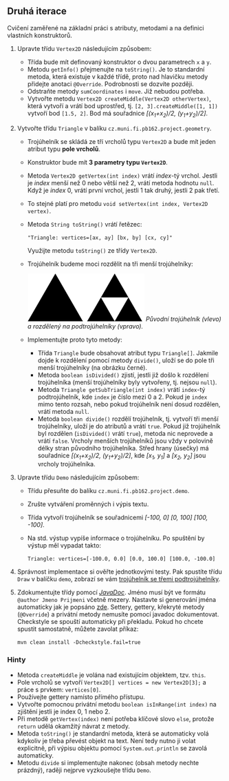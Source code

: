 ## Druhá iterace

Cvičení zaměřené na základní práci s atributy, metodami a na definici vlastních konstruktorů.

1.  Upravte třídu `Vertex2D` následujícím způsobem:
    *   Třída bude mít definovaný konstruktor o dvou parametrech `x` a `y`.
    *   Metodu `getInfo()` přejmenujte na `toString()`.
        Je to standardní metoda, která existuje v každé třídě, proto nad hlavičku metody přidejte anotaci `@Override`.
        Podrobnosti se dozvíte později.
    *   Odstraňte metody `sumCoordinates` i `move`. Již nebudou potřeba.
    *   Vytvořte metodu `Vertex2D createMiddle(Vertex2D otherVertex)`, která vytvoří a vrátí bod uprostřed,
        tj. `[2, 3].createMiddle([1, 1])` vytvoří bod `[1.5, 2]`.
        Bod má souřadnice _[(x<sub>1</sub>+x<sub>2</sub>)/2, (y<sub>1</sub>+y<sub>2</sub>)/2]_.
2.  Vytvořte třídu `Triangle` v balíku `cz.muni.fi.pb162.project.geometry`.
    *   Trojúhelník se skládá ze tří vrcholů typu `Vertex2D` a bude mít jeden atribut typu **pole vrcholů**.
    *   Konstruktor bude mít **3 parametry typu `Vertex2D`**.
    *   Metoda `Vertex2D getVertex(int index)` vrátí _index_-tý vrchol.
        Jestli je _index_ menší než 0 nebo větší než 2, vrátí metoda hodnotu `null`.
        Když je _index_ 0, vrátí první vrchol, jestli 1 tak druhý, jestli 2 pak třetí.
    *   To stejné platí pro metodu `void setVertex(int index, Vertex2D vertex)`.
    *   Metoda `String toString()` vrátí řetězec:

        ~~~~
        "Triangle: vertices=[ax, ay] [bx, by] [cx, cy]"
        ~~~~
        Využijte metodu `toString()` ze třídy `Vertex2D`.
    * Trojúhelník budeme moci rozdělit na tři menší trojúhelníky:

        ![rozdělený trojúhelník](images/02a.png)
        *Původní trojúhelník (vlevo) a rozdělený na podtrojúhelníky (vpravo).*
    *   Implementujte proto tyto metody:
           *   Třída `Triangle` bude obsahovat atribut typu `Triangle[]`.
               Jakmile dojde k rozdělení pomocí metody `divide()`, uloží se do pole tři menší trojúhelníky
               (na obrázku černé).
           *   Metoda `boolean isDivided()` zjistí, jestli již došlo k rozdělení trojúhelníka
               (menší trojúhelníky byly vytvořeny, tj. nejsou `null`).
           *   Metoda `Triangle getSubTriangle(int index)` vrátí `index`-tý podtrojúhelník, kde `index` je číslo mezi
               0 a 2.
               Pokud je `index` mimo tento rozsah, nebo pokud trojúhelník není dosud rozdělen, vrátí metoda `null`.
           *   Metoda `boolean divide()` rozdělí trojúhelník, tj. vytvoří tři menší trojúhelníky, uloží je do atributů
               a vrátí `true`.
               Pokud již trojúhelník byl rozdělen (`isDivided()` vrátí `true`), metoda nic neprovede a vrátí `false`.
               Vrcholy menších trojúhelníků jsou vždy v polovině délky stran původního trojúhelníka.
               Střed hrany (úsečky) má souřadnice _[(x<sub>1</sub>+x<sub>2</sub>)/2, (y<sub>1</sub>+y<sub>2</sub>)/2]_,
               kde _[x<sub>1</sub>, y<sub>1</sub>]_ a _[x<sub>2</sub>, y<sub>2</sub>]_ jsou vrcholy trojúhelníka.

3.  Upravte třídu `Demo` následujícím způsobem:
    *   Třídu přesuňte do balíku `cz.muni.fi.pb162.project.demo`.
    *   Zrušte vytváření proměnných i výpis textu.
    *   Třída vytvoří trojúhelník se souřadnicemi _[-100, 0] [0, 100] [100, -100]_.
    *   Na std. výstup vypíše informace o trojúhelníku. Po spuštění by výstup měl vypadat takto:

        ~~~~
        Triangle: vertices=[-100.0, 0.0] [0.0, 100.0] [100.0, -100.0]
        ~~~~
5.  Správnost implementace si ověřte jednotkovými testy.
    Pak spustíte třídu `Draw` v balíčku `demo`, zobrazí se vám [trojúhelník se třemi
    podtrojúhelníky](https://gitlab.fi.muni.cz/pb162/pb162-course-info/wikis/draw-images).

6.  Zdokumentujte třídy pomocí [_JavaDoc_](https://en.wikipedia.org/wiki/Javadoc).
    Jméno musí být ve formátu `@author Jmeno Prijmeni` včetně mezery. Nastavte si generování jména automaticky jak je popsáno
    [zde](https://gitlab.fi.muni.cz/pb162/pb162-course-info/wikis/working-with-ide).
    Settery, gettery, křekryté metody (`@Override`) a privátní metody nemusíte pomocí javadoc dokumentovat.
    Checkstyle se spouští automaticky při překladu. Pokud ho chcete spustit samostatně, můžete zavolat příkaz:

        mvn clean install -Dcheckstyle.fail=true

### Hinty

- Metoda `createMiddle` je volána nad existujícím objektem, tzv. `this`.
- Pole vrcholů se vytvoří `Vertex2D[] vertices = new Vertex2D[3];` a práce s prvkem: `vertices[0]`.
- Používejte gettery namísto přímého přístupu.
- Vytvořte pomocnou privátní metodu `boolean isInRange(int index)` na zjištění jestli je index 0, 1 nebo 2.
- Při metodě `getVertex(index)` není potřeba klíčové slovo `else`, protože `return` udělá okamžitý návrat z metody.
- Metoda `toString()` je standardní metoda, která se automaticky volá kdykoliv je třeba převést objekt na text.
  Není tedy nutno ji volat explicitně, při výpisu objektu pomocí `System.out.println` se zavolá automaticky.
- Metodu `divide` si implementujte nakonec (obsah metody nechte prázdný), raději nejprve vyzkoušejte třídu `Demo`.
